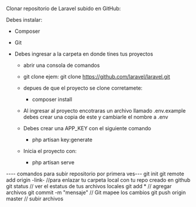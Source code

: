Clonar repositorio de Laravel subido en GitHub:

Debes instalar:
 - Composer
 - Git

- Debes ingresar a la carpeta en donde tines tus proyectos 
    - abrir una consola de comandos
    - git clone <urlRepositorio> ejem: git clone https://github.com/laravel/laravel.git
    - depues de que el proyecto se clone corretamete:
        - composer install
    - Al ingresar al proyecto encotraras un archivo llamado .env.example
        debes crear una copia de este y cambiarle el nombre a .env
    
    - Debes crear una APP_KEY con el siguiente comando
        - php artisan key:generate

    - Inicia el proyecto con:
        - php artisan serve
    

---- comandos para subir repositorio por primera ves---
git init
git remote add origin -link-   //para enlazar tu carpeta local con tu repo creado en github
git status   // ver el estatus de tus archivos locales
git add *  // agregar archivos
git commit -m "mensaje"  // Git mapee los cambios
git push origin master   // subir archivos

